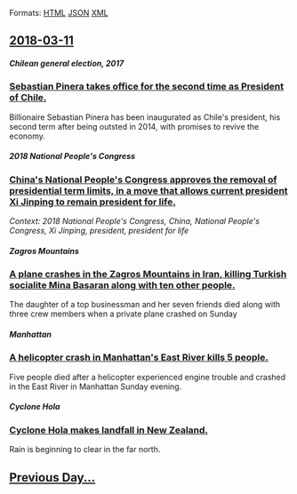
Formats: [HTML](2018/03/11/index.html)  [JSON](2018/03/11/index.json)  [XML](2018/03/11/index.xml)  

## [2018-03-11](/news/2018/03/11/index.md)

##### Chilean general election, 2017
### [Sebastian Pinera takes office for the second time as President of Chile. ](/news/2018/03/11/sebastian-pia-era-takes-office-for-the-second-time-as-president-of-chile.md)
Billionaire Sebastian Pinera has been inaugurated as Chile&#039;s president, his second term after being outsted in 2014, with promises to revive the economy.

##### 2018 National People's Congress
### [China's National People's Congress approves the removal of presidential term limits, in a move that allows current president Xi Jinping to remain president for life. ](/news/2018/03/11/china-s-national-people-s-congress-approves-the-removal-of-presidential-term-limits-in-a-move-that-allows-current-president-xi-jinping-to-r.md)
_Context: 2018 National People's Congress, China, National People's Congress, Xi Jinping, president, president for life_

##### Zagros Mountains
### [A plane crashes in the Zagros Mountains in Iran, killing Turkish socialite Mina Basaran along with ten other people. ](/news/2018/03/11/a-plane-crashes-in-the-zagros-mountains-in-iran-killing-turkish-socialite-mina-baaaran-along-with-ten-other-people.md)
The daughter of a top businessman and her seven friends died along with three crew members when a private plane crashed&nbsp;on Sunday&nbsp;

##### Manhattan
### [A helicopter crash in Manhattan's East River kills 5 people. ](/news/2018/03/11/a-helicopter-crash-in-manhattan-s-east-river-kills-5-people.md)
Five people died after a helicopter experienced engine trouble and crashed in the East River in Manhattan Sunday evening.

##### Cyclone Hola
### [Cyclone Hola makes landfall in New Zealand. ](/news/2018/03/11/cyclone-hola-makes-landfall-in-new-zealand.md)
Rain is beginning to clear in the far north.

## [Previous Day...](/news/2018/03/10/index.md)

